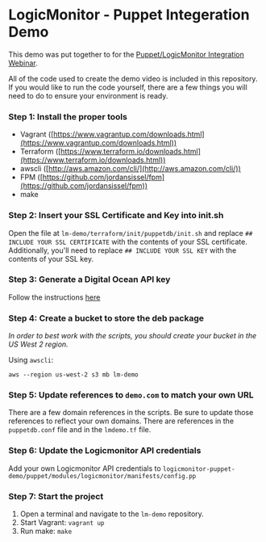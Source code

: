 # LogicMonitor - Puppet Integeration Demo 

This demo was put together to for the [Puppet/LogicMonitor Integration Webinar](http://puppetlabs.com/blog/how-cedexis-enables-devops-puppet-enterprise-and-logicmonitor). 

All of the code used to create the demo video is included in this repository. If you would like to run the code yourself, there are a few things you will need to do to ensure your environment is ready. 

### Step 1: Install the proper tools

- Vagrant ([https://www.vagrantup.com/downloads.html](https://www.vagrantup.com/downloads.html))
- Terraform ([https://www.terraform.io/downloads.html](https://www.terraform.io/downloads.html))
- awscli ([http://aws.amazon.com/cli/](http://aws.amazon.com/cli/))
- FPM ([https://github.com/jordansissel/fpm](https://github.com/jordansissel/fpm))
- make 


### Step 2: Insert your SSL Certificate and Key into init.sh

Open the file at `lm-demo/terraform/init/puppetdb/init.sh` and replace `## INCLUDE YOUR SSL CERTIFICATE` with the contents of your SSL certificate. Additionally, you'll need to replace `## INCLUDE YOUR SSL KEY` with the contents of your SSL key. 

### Step 3: Generate a Digital Ocean API key
Follow the instructions [here](https://www.digitalocean.com/community/tutorials/how-to-use-the-digitalocean-api-v2)

### Step 4: Create a bucket to store the deb package
_In order to best work with the scripts, you should create your bucket in the US West 2 region._

Using `awscli`:

```aws --region us-west-2 s3 mb lm-demo```

### Step 5: Update references to `demo.com` to match your own URL
There are a few domain references in the scripts. Be sure to update those references to reflect your own domains. There are references in the `puppetdb.conf` file and in the `lmdemo.tf` file.


### Step 6: Update the Logicmonitor API credentials
Add your own Logicmonitor API credentials to `logicmonitor-puppet-demo/puppet/modules/logicmonitor/manifests/config.pp`

### Step 7: Start the project 

1. Open a terminal and navigate to the `lm-demo` repository. 
2. Start Vagrant: `vagrant up`
3. Run make: `make` 
